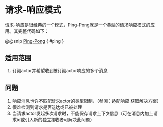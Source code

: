 # 请求-响应模式

请求-响应是很经典的一个模式，Ping-Pong就是一个典型的请求响应模式的应用。其完整代码如下：

@@snip [Ping-Pong](../../../../../../cookbook-actor/src/main/scala/cookbook/actor/introduction/HelloWorld.scala) { #ping }

## 适用范围

1. 订阅actor并希望收到被订阅actor响应的多个消息

## 问题

1. 响应消息也许不匹配请求actor的类型限制，（参阅：适配响应 获取解决方案）
2. 很难检测到请求是否送达或已被处理
3. 当请求actor发起多次请求时，不能保存请求上下文信息（可在消息内加上请求id或引入新的独立接收者可解决此问题）
